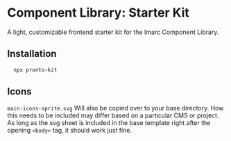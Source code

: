 
# Component Library: Starter Kit

A light, customizable frontend starter kit for the Imarc Component Library.


## Installation

```bash
  npx pronto-kit
```

## Icons
`main-icons-sprite.svg` Will also be copied over to your base directory. How this needs to be included may differ based on a particular CMS or project. As long as the svg sheet is included in the base template right after the opening `<body>` tag, it should work just fine.
